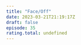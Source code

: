 ```yaml
---
title: "Face/Off"
date: 2023-03-21T21:19:17Z
draft: false
episode: 35
rating.total: undefined
---
```


